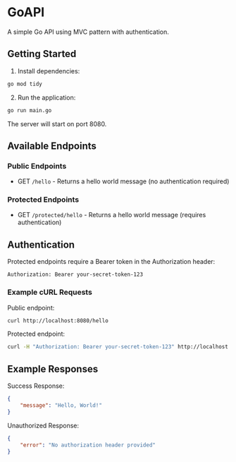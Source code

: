 # GoAPI

A simple Go API using MVC pattern with authentication.

## Getting Started

1. Install dependencies:
```bash
go mod tidy
```

2. Run the application:
```bash
go run main.go
```

The server will start on port 8080.

## Available Endpoints

### Public Endpoints
- GET `/hello` - Returns a hello world message (no authentication required)

### Protected Endpoints
- GET `/protected/hello` - Returns a hello world message (requires authentication)

## Authentication

Protected endpoints require a Bearer token in the Authorization header:

```
Authorization: Bearer your-secret-token-123
```

### Example cURL Requests

Public endpoint:
```bash
curl http://localhost:8080/hello
```

Protected endpoint:
```bash
curl -H "Authorization: Bearer your-secret-token-123" http://localhost:8080/protected/hello
```

## Example Responses

Success Response:
```json
{
    "message": "Hello, World!"
}
```

Unauthorized Response:
```json
{
    "error": "No authorization header provided"
}
``` 